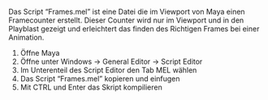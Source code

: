 Das Script “Frames.mel” ist eine Datei die im Viewport von Maya einen Framecounter erstellt. Dieser Counter wird nur im Viewport und in den Playblast gezeigt und erleichtert das finden des Richtigen Frames bei einer Animation.

1.	Öffne Maya
2.	Öffne unter Windows -> General Editor -> Script Editor 
3.	Im Unterenteil des Script Editor den Tab MEL wählen
4.	Das Script “Frames.mel” kopieren und einfugen
5.	Mit CTRL und Enter das Skript kompilieren 
